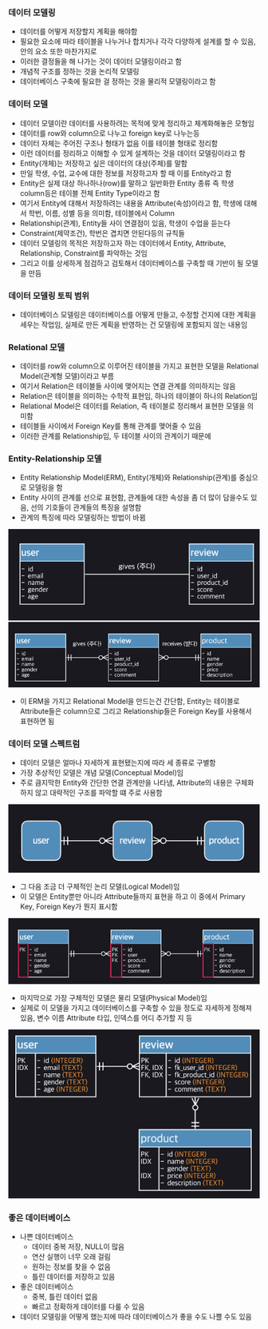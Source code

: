 ### 데이터 모델링
- 데이터를 어떻게 저장할지 계획을 해야함
- 필요한 요소에 따라 테이블을 나누거나 합치거나 각각 다양하게 설계를 할 수 있음, 안의 요소 또한 마찬가지로
- 이러한 결정들을 해 나가는 것이 데이터 모델링이라고 함
- 개념적 구조를 정하는 것을 논리적 모델링
- 데이터베이스 구축에 필요한 걸 정하는 것을 물리적 모델링이라고 함

### 데이터 모델
- 데이터 모델이란 데이터를 사용하려는 목적에 맞게 정리하고 체계화해놓은 모형임
- 데이터를 row와 column으로 나누고 foreign key로 나누는등
- 데이터 자체는 주어진 구조나 형태가 없음 이를 테이블 형태로 정리함
- 이런 데이터를 정리하고 이해할 수 있게 설계하는 것을 데이터 모델링이라고 함
- Entity(개체)는 저장하고 싶은 데이터의 대상(주체)를 말함
- 만일 학생, 수업, 교수에 대한 정보를 저장하고자 할 때 이를 Entity라고 함
- Entity은 실제 대상 하나하나(row)를 말하고 일반화한 Entity 종류 즉 학생 column등은 테이블 전체 Entity Type이라고 함
- 여기서 Entity에 대해서 저장하려는 내용을 Attribute(속성)이라고 함, 학생에 대해서 학번, 이름, 성별 등을 의미함, 테이블에서 Column
- Relationship(관계), Entity들 사이 연결점이 있음, 학생이 수업을 듣는다
- Constraint(제약조건), 학번은 겹치면 안된다등의 규칙들
- 데이터 모델링의 목적은 저장하고자 하는 데이터에서 Entity, Attribute, Relationship, Constraint를 파악하는 것임
- 그리고 이를 상세하게 점검하고 검토해서 데이터베이스를 구축할 때 기반이 될 모델을 만듬

### 데이터 모델링 토픽 범위
- 데이터베이스 모델링은 데이터베이스를 어떻게 만들고, 수정할 건지에 대한 계획을 세우는 작업임, 실제로 만든 계획을 반영하는 건 모델링에 포함되지 않는 내용임

### Relational 모델
- 데이터를 row와 column으로 이루어진 테이블을 가지고 표현한 모델을 Relational Model(관계형 모델)이라고 부름
- 여기서 Relation은 테이블들 사이에 맺어지는 연결 관계를 의미하지는 않음
- Relation은 테이블을 의미하는 수학적 표현임, 하나의 테이블이 하나의 Relation임
- Relational Model은 데이터를 Relation, 즉 테이블로 정리해서 표현한 모델을 의미함
- 테이블들 사이에서 Foreign Key를 통해 관계를 맺어줄 수 있음
- 이러한 관계를 Relationship임, 두 테이블 사이의 관계이기 때문에

### Entity-Relationship 모델
- Entity Relationship Model(ERM), Entity(개체)와 Relationship(관계)를 중심으로 모델링을 함
- Entity 사이의 관계를 선으로 표현함, 관계들에 대한 속성을 좀 더 많이 담을수도 있음, 선의 기호들이 관계들의 특징을 설명함
- 관계의 특징에 따라 모델링하는 방법이 바뀜

![picture](/img/SQL/Model/one.png)
![picture](/img/SQL/Model/two.png)

- 이 ERM을 가지고 Relational Model을 만드는건 간단함, Entity는 테이블로 Attribute들은 column으로 그리고 Relationship들은 Foreign Key를 사용해서 표현하면 됨

### 데이터 모델 스펙트럼
- 데이터 모델은 얼마나 자세하게 표현됐는지에 따라 세 종류로 구별함
- 가장 추상적인 모델은 개념 모델(Conceptual Model)임
- 주로 큼지막한 Entity와 간단한 연결 관계만을 나타냄, Attribute의 내용은 구체화하지 않고 대략적인 구조를 파악할 떄 주로 사용함

![picture](/img/SQL/Model/three.png)

- 그 다음 조금 더 구체적인 논리 모델(Logical Model)임
- 이 모델은 Entity뿐만 아니라 Attribute들까지 표현을 하고 이 중에서 Primary Key, Foreign Key가 뭔지 표시함

![picture](/img/SQL/Model/four.png)

- 마지막으로 가장 구체적인 모델은 물리 모델(Physical Model)임
- 실제로 이 모델을 가지고 데이터베이스를 구축할 수 있을 정도로 자세하게 정해져 있음, 변수 이름 Attribute 타입, 인덱스를 어디 추가할 지 등

![picture](/img/SQL/Model/five.png)

### 좋은 데이터베이스
- 나쁜 데이터베이스
    - 데이터 중복 저장, NULL이 많음
    - 연산 실행이 너무 오래 걸림
    - 원하는 정보를 찾을 수 없음
    - 틀린 데이터를 저장하고 있음
- 좋은 데이터베이스
    - 중복, 틀린 데이터 없음
    - 빠르고 정확하게 데이터를 다룰 수 있음
- 데이터 모델링을 어떻게 했는지에 따라 데이터베이스가 좋을 수도 나쁠 수도 있음
